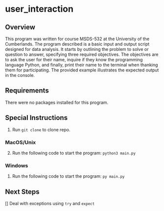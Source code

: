 # user_interaction

## Overview
This program was written for course MSDS-532 at the University of the Cumberlands. The program described is a basic input and output script designed for data analysis. It starts by outlining the problem to solve or question to answer, specifying three required objectives. The objectives are to ask the user for their name, inquire if they know the programming language Python, and finally, print their name to the terminal when thanking them for participating. The provided example illustrates the expected output in the console.

## Requirements
There were no packages installed for this program.

## Special Instructions
1. Run `git clone` to clone repo.

### MacOS/Unix
2. Run the following code to start the program: `python3 main.py`

### Windows
1. Run the following code to start the program: `py main.py`

## Next Steps
[] Deal with exceptions using `try` and `expect`

